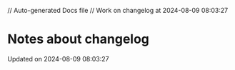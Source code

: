 // Auto-generated Docs file
// Work on changelog at 2024-08-09 08:03:27
# Notes about changelog
Updated on 2024-08-09 08:03:27
